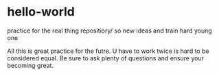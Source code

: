 # hello-world
practice for the real thing repositiory/ so new ideas and train hard young one

All this is great practice for the futre. U have to work twice is hard to be considered equal. Be sure to ask plenty of questions and ensure your becoming great.


